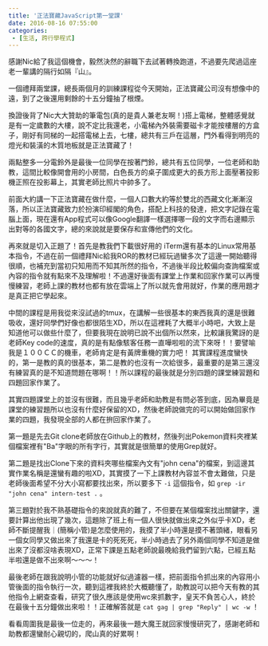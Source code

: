 ```yaml
---
title: '正法寶藏JavaScript第一堂課'
date: 2016-08-16 07:55:00
categories:
 - [生活, 跨行學程式]
---
```

感謝Nic給了我這個機會，毅然決然的辭職下去試著轉換跑道，不過要先爬過這座老一輩講的隔行如隔『山』。

一個禮拜兩堂課，總長兩個月的訓練課程從今天開始，正法寶藏公司沒有想像中的遠，到了之後還用剩餘的十五分鐘抽了根煙。

換證後背了Nic大大贊助的筆電包(真的是貴人兼老友啊！)搭上電梯，整體感覺就是有一定歲數的大樓，說不定比我還老，小電梯內外裝需要磁卡才能按樓層的方盒子，剛好有同梯的一起搭電梯上去，七樓，總共有三戶在這層，門外看得到明亮的燈光和裝潢的木質地板就是正法寶藏了！

兩點整多一分電鈴外是最後一位同學在按著門鈴，總共有五位同學，一位老師和助教，這間比較像開會用的小房間，白色長方的桌子圍成更大的長方形上面壓著投影機正照在投影幕上，其實老師比照片中帥多了。

前面大約講一下正法寶藏在做什麼，一個人口數大約等於雙北的西藏文化漸漸沒落，所以正法寶藏致力於扮演印經閣的角色，搭配上科技的發達，把文字記錄在電腦上面，現在還有App程式可以像Google翻譯一樣選擇哪一段的文字而右邊顯示出對等的各國文字，總的來說就是要保存和宣傳他們的文化。

再來就是切入正題了！首先是教我們下載很好用的 iTerm還有基本的Linux常用基本指令，不過在前一個禮拜Nic給我ROR的教材已經玩過蠻多次了這邊一開始聽得很順，也補充到當初只知用而不知其所然的指令，不過後半段比較偏向查詢檔案或內容的指令就有點來不及理解啦！不過還好後面有課堂上作業和回家作業可以再慢慢練習，老師上課的教材也都有放在雲端上了所以就先會用就好，作業的應用題才是真正把它學起來。

中間的課程是用我從來沒試過的tmux，在講解一些很基本的東西我真的還是很難吸收，還好同學們好像也都很陌生XD，所以在這裡耗了大概半小時吧，大致上是知道他可以做些什麼了，但要我現在說明已說不出個所以然來，比較讓我驚訝的是老師Key code的速度，真的是有點像駭客任務一直嘩啦啦的流下來呀！！要譬喻我是１００ＣＣ的機車，老師肯定是有黃牌重機的實力吧！
其實課程進度蠻快的，第一是教的真的很基本，第二是教的也沒有一次給很多，最重要的是第三還沒有練習真的是不知道問題在哪啊！！所以課程的最後就是分別四題的課堂練習題和四題回家作業了。

其實四題課堂上的並沒有很難，而且幾乎老師和助教是有問必答到底，因為畢竟是課堂的練習題所以也沒有什麼好保留的XD，然後老師說做完的可以開始做回家作業的四題，我發現全部的人都在拚回家作業了。

第一題是先去Git clone老師放在Github上的教材，然後列出Pokemon資料夾裡某個檔案裡有"Ba"字眼的所有字行，其實就是很簡單的使用Grep就好。

第二題是找出Clone下來的資料夾哪些檔案內文有"john cena"的檔案，到這邊其實作業名稱是還蠻有趣的啦XD，其實摸了一下上課教材內容並不會太難做，只是老師後面希望不分大小寫都要找出來，所以要多下 ``` -i ``` 這個指令，如 ``` grep -ir "john cena" intern-test . ``` 。

第三題對於我不熟基礎指令的來說就真的難了，不但要在某個檔案找出關鍵字，還要計算出他出現了幾次，這題除了班上有一個人很快就做出來之外似乎卡XD，老師不斷提醒我｜(簡稱小管)是怎麼使用的，我摸了半小時還是摸不著頭緒，眼看另一個女同學又做出來了我還是卡的死死死，半小時過去了另外兩個同學不知道是做出來了沒都沒啥表現XD，正常下課是五點老師說最晚給我們留到六點，已經五點半啦還是做不出來啊～～～！

最後老師在跟我說明小管的功能就好似過濾器一樣，把前面指令抓出來的內容用小管後面的指令執行一次，聽到這裡我終於大概聽懂了，助教說可以把今天有教的其他指令上網查查看，研究了很久應該是使用wc來抓數字，皇天不負苦心人，終於在最後十五分鐘做出來啦！！正確解答就是 ``` cat gag | grep "Reply" | wc -w ``` ！

看看周圍我是最後一位走的，再來最後一題大魔王就回家慢慢研究了，感謝老師和助教都還蠻耐心親切的，爬山真的好累啊！
